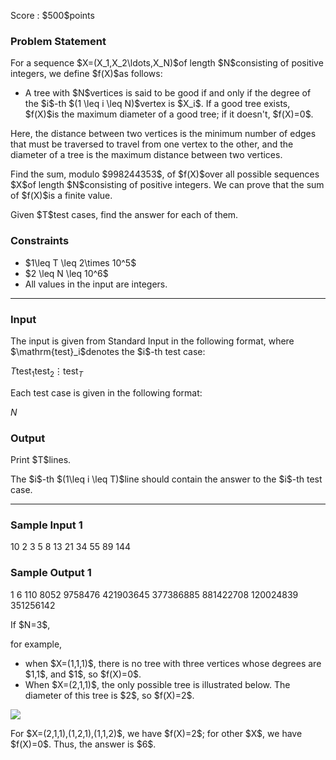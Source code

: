 
<div>

<span>

<span>

<p>
Score : $500$points
</p>

<div>

<section>

### **Problem Statement**

<p>
For a sequence $X=(X_1,X_2\ldots,X_N)$of length $N$consisting of positive integers, we define $f(X)$as follows:
</p>

<ul>

<li>
A tree with $N$vertices is said to be good if and only if the degree of the $i$-th $(1 \leq i \leq N)$vertex is $X_i$.
If a good tree exists, $f(X)$is the maximum diameter of a good tree; if it doesn't, $f(X)=0$.
</li>

</ul>

<p>
Here, the distance between two vertices is the minimum number of edges that must be traversed to travel from one vertex to the other,
and the diameter of a tree is the maximum distance between two vertices.
</p>

<p>
Find the sum, modulo $998244353$, of $f(X)$over all possible sequences $X$of length $N$consisting of positive integers.
We can prove that the sum of $f(X)$is a finite value.
</p>

<p>
Given $T$test cases, find the answer for each of them.
</p>

</section>

</div>

<div>

<section>

### **Constraints**

<ul>

<li>
$1\leq T \leq 2\times 10^5$
</li>

<li>
$2 \leq N \leq 10^6$
</li>

<li>
All values in the input are integers.
</li>

</ul>

</section>

</div>

---

<div>

<div>

<section>

### **Input**

<p>
The input is given from Standard Input in the following format, where $\mathrm{test}_i$denotes the $i$-th test case:
</p>

<div>

$T$$\mathrm{test}_1$$\mathrm{test}_2$$\vdots$$\mathrm{test}_T$
</div>

<p>
Each test case is given in the following format:
</p>

<div>

$N$
</div>

</section>

</div>

<div>

<section>

### **Output**

<p>
Print $T$lines.
</p>

<p>
The $i$-th $(1\leq i \leq T)$line should contain the answer to the $i$-th test case.
</p>

</section>

</div>

</div>

---

<div>

<section>

### **Sample Input 1**

<div>

10
2
3
5
8
13
21
34
55
89
144

</div>

</section>

</div>

<div>

<section>

### **Sample Output 1**

<div>

1
6
110
8052
9758476
421903645
377386885
881422708
120024839
351256142

</div>

<p>
If $N=3$,
</p>

<p>
for example,
</p>

<ul>

<li>
when $X=(1,1,1)$, there is no tree with three vertices whose degrees are $1,1$, and $1$, so $f(X)=0$.
</li>

<li>
When $X=(2,1,1)$, the only possible tree is illustrated below.  The diameter of this tree is $2$, so $f(X)=2$.
</li>

</ul>

<p>



<img src="https://img.atcoder.jp/abc290/7b4cd8233d2ee3eb307023bebaebd906.jpg">

</img>





</p>

<p>
For $X=(2,1,1),(1,2,1),(1,1,2)$, we have $f(X)=2$; for other $X$, we have $f(X)=0$.  Thus, the answer is $6$.
</p>

</section>

</div>

</span>

</span>

</div>
